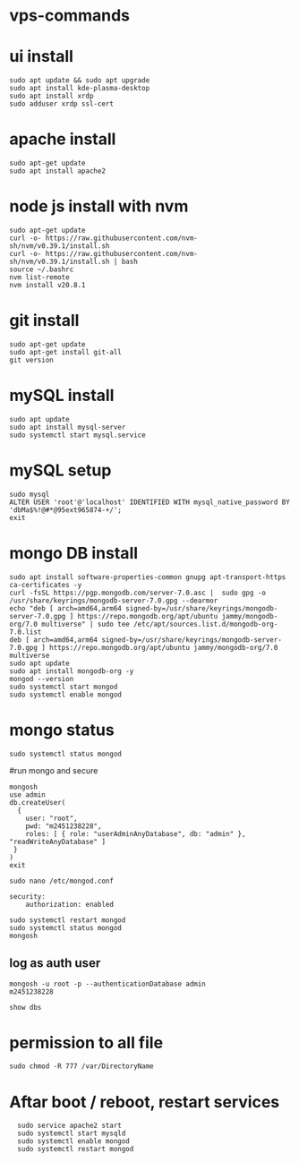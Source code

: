 # vps-commands

# ui install
```
sudo apt update && sudo apt upgrade
sudo apt install kde-plasma-desktop
sudo apt install xrdp
sudo adduser xrdp ssl-cert

```

# apache install

```
sudo apt-get update
sudo apt install apache2
```

# node js install with nvm
```
sudo apt-get update
curl -o- https://raw.githubusercontent.com/nvm-sh/nvm/v0.39.1/install.sh
curl -o- https://raw.githubusercontent.com/nvm-sh/nvm/v0.39.1/install.sh | bash
source ~/.bashrc
nvm list-remote
nvm install v20.8.1

```

# git install
```
sudo apt-get update
sudo apt-get install git-all
git version

```

# mySQL install
```
sudo apt update
sudo apt install mysql-server
sudo systemctl start mysql.service
```

# mySQL setup
```
sudo mysql
ALTER USER 'root'@'localhost' IDENTIFIED WITH mysql_native_password BY 'dbMa$%!@#*@95ext965874-+/';
exit
```

# mongo DB install
```
sudo apt install software-properties-common gnupg apt-transport-https ca-certificates -y
curl -fsSL https://pgp.mongodb.com/server-7.0.asc |  sudo gpg -o /usr/share/keyrings/mongodb-server-7.0.gpg --dearmor
echo "deb [ arch=amd64,arm64 signed-by=/usr/share/keyrings/mongodb-server-7.0.gpg ] https://repo.mongodb.org/apt/ubuntu jammy/mongodb-org/7.0 multiverse" | sudo tee /etc/apt/sources.list.d/mongodb-org-7.0.list
deb [ arch=amd64,arm64 signed-by=/usr/share/keyrings/mongodb-server-7.0.gpg ] https://repo.mongodb.org/apt/ubuntu jammy/mongodb-org/7.0 multiverse
sudo apt update
sudo apt install mongodb-org -y
mongod --version
sudo systemctl start mongod
sudo systemctl enable mongod

```

# mongo status 
```
sudo systemctl status mongod
```

#run mongo and secure 
```
mongosh
use admin
db.createUser(
  {
    user: "root",
    pwd: "m2451238228",
    roles: [ { role: "userAdminAnyDatabase", db: "admin" }, "readWriteAnyDatabase" ]
 }
)
exit
```
```
sudo nano /etc/mongod.conf
```
```
security:
    authorization: enabled
```
```
sudo systemctl restart mongod
sudo systemctl status mongod
mongosh
```
## log as auth user
```
mongosh -u root -p --authenticationDatabase admin
m2451238228
```
```
show dbs
```

# permission to all file

```
sudo chmod -R 777 /var/DirectoryName
```

# Aftar boot / reboot, restart services

``` 
  sudo service apache2 start
  sudo systemctl start mysqld
  sudo systemctl enable mongod
  sudo systemctl restart mongod
```

